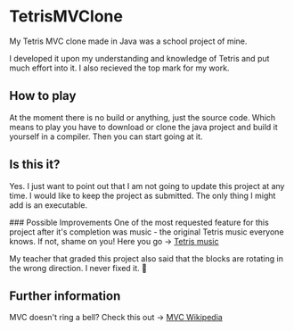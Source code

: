 # TetrisMVClone
My Tetris MVC clone made in Java was a school project of mine.

I developed it upon my understanding and knowledge of Tetris and put much effort into it.
I also recieved the top mark for my work.

## How to play
At the moment there is no build or anything, just the source code. 
Which means to play you have to download or clone the java project and build it yourself in a compiler.
Then you can start going at it. 

## Is this it?
Yes. I just want to point out that I am not going to update this project at any time. I would like to keep the project as submitted. 
The only thing I might add is an executable.

### Possible Improvements
One of the most requested feature for this project after it's completion was music - the original Tetris music everyone knows.
If not, shame on you! Here you go -> [Tetris music](https://youtu.be/NmCCQxVBfyM)

My teacher that graded this project also said that the blocks are rotating in the wrong direction. I never fixed it. :grimacing:

## Further information

MVC doesn't ring a bell? Check this out -> [MVC Wikipedia](https://en.wikipedia.org/wiki/Model-view-controller)
